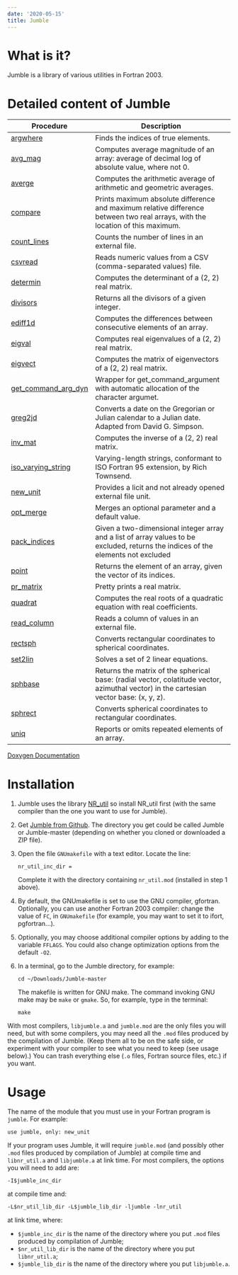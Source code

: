 ```yaml
---
date: '2020-05-15'
title: Jumble
---
```


What is it?
===========

Jumble is a library of various utilities in Fortran 2003.

Detailed content of Jumble
==========================

Procedure | Description
--------- | ----------
[argwhere](https://www.lmd.jussieu.fr/~lguez/Jumble_Doxygen_html/argwhere_8f90_source.html) | Finds the indices of true elements.
[avg\_mag](https://www.lmd.jussieu.fr/~lguez/Jumble_Doxygen_html/avg__mag_8f90_source.html) | Computes average magnitude of an array: average of decimal log of absolute value, where not 0.
[averge](https://www.lmd.jussieu.fr/~lguez/Jumble_Doxygen_html/averge_8f90_source.html) | Computes the arithmetic average of arithmetic and geometric averages.
[compare](https://www.lmd.jussieu.fr/~lguez/Jumble_Doxygen_html/compare_8f90_source.html) | Prints maximum absolute difference and maximum relative difference between two real arrays, with the location of this maximum.
[count\_lines](https://www.lmd.jussieu.fr/~lguez/Jumble_Doxygen_html/count__lines_8f90_source.html) | Counts the number of lines in an external file.
[csvread](https://www.lmd.jussieu.fr/~lguez/Jumble_Doxygen_html/csvread_8f90_source.html) | Reads numeric values from a CSV (comma-separated values) file.
[determin](https://www.lmd.jussieu.fr/~lguez/Jumble_Doxygen_html/determin_8f90_source.html) | Computes the determinant of a (2, 2) real matrix.
[divisors](https://www.lmd.jussieu.fr/~lguez/Jumble_Doxygen_html/divisors_8f90_source.html) | Returns all the divisors of a given integer.
[ediff1d](https://www.lmd.jussieu.fr/~lguez/Jumble_Doxygen_html/ediff1d_8f90_source.html) | Computes the differences between consecutive elements of an array.
[eigval](https://www.lmd.jussieu.fr/~lguez/Jumble_Doxygen_html/eigval_8f90_source.html) | Computes real eigenvalues of a (2, 2) real matrix.
[eigvect](https://www.lmd.jussieu.fr/~lguez/Jumble_Doxygen_html/eigvect_8f90_source.html) | Computes the matrix of eigenvectors of a (2, 2) real matrix.
[get\_command\_arg\_dyn](https://www.lmd.jussieu.fr/~lguez/Jumble_Doxygen_html/get__command__arg__dyn_8f90_source.html) | Wrapper for get\_command\_argument with automatic allocation of the character argumet.
[greg2jd](https://www.lmd.jussieu.fr/~lguez/Jumble_Doxygen_html/greg2jd_8f90_source.html) | Converts a date on the Gregorian or Julian calendar to a Julian date. Adapted from David G. Simpson.
[inv\_mat](https://www.lmd.jussieu.fr/~lguez/Jumble_Doxygen_html/inv__mat_8f90_source.html) | Computes the inverse of a (2, 2) real matrix.
[iso\_varying\_string](https://www.lmd.jussieu.fr/~lguez/Jumble_Doxygen_html/iso__varying__string_8f90_source.html) | Varying-length strings, conformant to ISO Fortran 95 extension, by Rich Townsend.
[new\_unit](https://www.lmd.jussieu.fr/~lguez/Jumble_Doxygen_html/new__unit_8f90_source.html) | Provides a licit and not already opened external file unit.
[opt\_merge](https://www.lmd.jussieu.fr/~lguez/Jumble_Doxygen_html/opt__merge_8f90_source.html) | Merges an optional parameter and a default value.
[pack\_indices](https://www.lmd.jussieu.fr/~lguez/Jumble_Doxygen_html/pack__indices_8f90_source.html) | Given a two-dimensional integer array and a list of array values to be excluded, returns the indices of the elements not excluded
[point](https://www.lmd.jussieu.fr/~lguez/Jumble_Doxygen_html/point_8f90_source.html) | Returns the element of an array, given the vector of its indices.
[pr\_matrix](https://www.lmd.jussieu.fr/~lguez/Jumble_Doxygen_html/pr__matrix_8f90_source.html) | Pretty prints a real matrix.
[quadrat](https://www.lmd.jussieu.fr/~lguez/Jumble_Doxygen_html/quadrat_8f90_source.html) | Computes the real roots of a quadratic equation with real coefficients.
[read\_column](https://www.lmd.jussieu.fr/~lguez/Jumble_Doxygen_html/read__column_8f90_source.html) | Reads a column of values in an external file.
[rectsph](https://www.lmd.jussieu.fr/~lguez/Jumble_Doxygen_html/spherical_8f90_source.html) | Converts rectangular coordinates to spherical coordinates.
[set2lin](https://www.lmd.jussieu.fr/~lguez/Jumble_Doxygen_html/set2lin_8f90_source.html) | Solves a set of 2 linear equations.
[sphbase](https://www.lmd.jussieu.fr/~lguez/Jumble_Doxygen_html/spherical_8f90_source.html) | Returns the matrix of the spherical base: (radial vector, colatitude vector, azimuthal vector) in the cartesian vector base: (x, y, z).
[sphrect](https://www.lmd.jussieu.fr/~lguez/Jumble_Doxygen_html/spherical_8f90_source.html) | Converts spherical coordinates to rectangular coordinates.
[uniq](https://www.lmd.jussieu.fr/~lguez/Jumble_Doxygen_html/uniq_8f90_source.html) | Reports or omits repeated elements of an array.

[Doxygen Documentation](https://www.lmd.jussieu.fr/~lguez/Jumble_Doxygen_html/index.html)

Installation
============

1.  Jumble uses the library
    [NR\_util](https://www.lmd.jussieu.fr/~lguez/NR_util_site/index.html)
    so install NR\_util first (with the same compiler than the one you
    want to use for Jumble).
2.  Get [Jumble from Github](https://github.com/lguez/Jumble). The
    directory you get could be called Jumble or Jumble-master (depending
    on whether you cloned or downloaded a ZIP file).
3.  Open the file `GNUmakefile` with a text editor. Locate the line:

        nr_util_inc_dir =


    Complete it with the directory containing `nr_util.mod` (installed
    in step 1 above).

4.  By default, the GNUmakefile is set to use the GNU compiler,
    gfortran. Optionally, you can use another Fortran 2003 compiler:
    change the value of `FC`, in `GNUmakefile` (for example, you may
    want to set it to ifort, pgfortran...).
5.  Optionally, you may choose additional compiler options by adding to
    the variable `FFLAGS`. You could also change optimization options
    from the default `-O2`.
6.  In a terminal, go to the Jumble directory, for example:

        cd ~/Downloads/Jumble-master

    The makefile is written for GNU make. The command invoking GNU make
    may be `make` or `gmake`. So, for example, type in the terminal:

        make

With most compilers, `libjumble.a` and `jumble.mod` are the only files
you will need, but with some compilers, you may need all the `.mod`
files produced by the compilation of Jumble. (Keep them all to be on the
safe side, or experiment with your compiler to see what you need to keep
(see usage below).) You can trash everything else (`.o` files, Fortran
source files, etc.) if you want.

Usage
=====

The name of the module that you must use in your Fortran program is
`jumble`. For example:

    use jumble, only: new_unit

If your program uses Jumble, it will require `jumble.mod` (and possibly
other `.mod` files produced by compilation of Jumble) at compile time
and `libnr_util.a` and `libjumble.a` at link time. For most compilers,
the options you will need to add are:

    -I$jumble_inc_dir

at compile time and:

    -L$nr_util_lib_dir -L$jumble_lib_dir -ljumble -lnr_util

at link time, where:

-   `$jumble_inc_dir` is the name of the directory where you put `.mod`
    files produced by compilation of Jumble;
-   `$nr_util_lib_dir` is the name of the directory where you put
    `libnr_util.a`;
-   `$jumble_lib_dir` is the name of the directory where you put
    `libjumble.a`.
